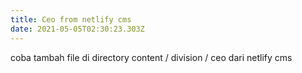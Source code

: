 ```yaml
---
title: Ceo from netlify cms
date: 2021-05-05T02:30:23.303Z
---
```

coba tambah file di directory content / division / ceo dari netlify cms
